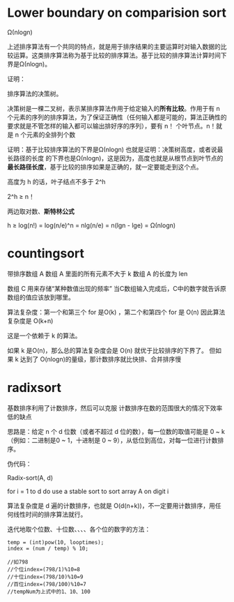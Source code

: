 # Lower boundary on comparision sort

Ω(nlogn)

上述排序算法有一个共同的特点，就是用于排序结果的主要运算时对输入数据的比较运算。这类排序算法称为基于比较的排序算法。基于比较的排序算法计算时间下界是Ω(nlogn)。

证明：

排序算法的决策树。

决策树是一棵二叉树，表示某排序算法作用于给定输入的**所有比较**。作用于有 n 个元素的序列的排序算法，为了保证正确性（任何输入都是可能的，算法正确性的要求就是不管怎样的输入都可以输出排好序的序列），要有 n！ 个叶节点。n！就是 n 个元素的全排列个数

证明：基于比较排序算法的下界是Ω(nlogn)
也就是证明：决策树高度，或者说最长路径的长度 的下界也是Ω(nlogn)，这是因为，高度也就是从根节点到叶节点的**最长路径长度**，基于比较的排序如果是正确的，就一定要能走到这个点。

高度为 h 的话，叶子结点不多于 2^h

2^h ≥ n！

两边取对数、**斯特林公式**

h ≥ log(n!)  =  log(n/e)^n  = nlg(n/e)  = n(lgn - lge) = Ω(nlogn)

# countingsort

带排序数组 A
数组 A 里面的所有元素不大于 k
数组 A 的长度为 len

数组 C 用来存储“某种数值出现的频率”
当C数组输入完成后，C中的数字就告诉原数组的值应该放到哪里。

算法复杂度：第一个和第三个 for 是O(k)  ，第二个和第四个 for 是 O(n)
因此算法复杂度是 O(k+n)

这是一个依赖于 k 的算法。

如果 k 是O(n)，那么总的算法复杂度会是 O(n) 就优于比较排序的下界了。
但如果 k 达到了 O(nlogn)的量级，那计数排序就比快排、合并排序慢

#  radixsort

基数排序利用了计数排序，然后可以克服 计数排序在数的范围很大的情况下效率低的缺点

思路是：给定 n 个 d 位数（或者不超过 d 位的数），每一位数的取值可能是 0 ~ k （例如：二进制是0 ~ 1，十进制是 0 ~ 9），从低位到高位，对每一位进行计数排序。

伪代码：

Radix-sort(A, d)

for i = 1  to  d
	do use a stable sort to sort array A on digit i
	
算法复杂度是 d 遍的计数排序，也就是 O(d(n+k))，不一定要用计数排序，用任何线性时间的排序算法就行。


迭代地取个位数、十位数、、、、各个位的数字的方法：

~~~
temp = (int)pow(10, looptimes);
index = (num / temp) % 10;

//如798
//个位index=(798/1)%10=8
//十位index=(798/10)%10=9
//百位index=(798/100)%10=7
//tempNum为上式中的1、10、100

~~~